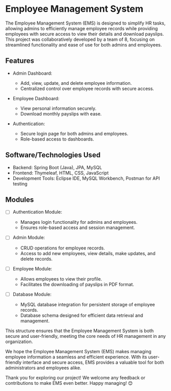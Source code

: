 # Employee Management System
The Employee Management System (EMS) is designed to simplify HR tasks, allowing admins to efficiently manage employee records while providing employees with secure access to view their details and download payslips. This project was collaboratively developed by a team of 8, focusing on streamlined functionality and ease of use for both admins and employees.

## Features
* Admin Dashboard:
   * Add, view, update, and delete employee information.
   * Centralized control over employee records with secure access.

* Employee Dashboard:
   * View personal information securely.
   * Download monthly payslips with ease.

* Authentication:
   * Secure login page for both admins and employees.
   * Role-based access to dashboards.
 

## Software/Technologies Used
- Backend: Spring Boot (Java), JPA, MySQL
- Frontend: Thymeleaf, HTML, CSS, JavaScript
- Development Tools: Eclipse IDE, MySQL Workbench, Postman for API testing


## Modules
- [ ] Authentication Module:
    * Manages login functionality for admins and employees.
    * Ensures role-based access and session management.
 
- [ ] Admin Module:
    * CRUD operations for employee records.
    * Access to add new employees, view details, make updates, and delete records.

- [ ] Employee Module:
    * Allows employees to view their profile.
    * Facilitates the downloading of payslips in PDF format.

- [ ] Database Module:
    * MySQL database integration for persistent storage of employee records.
    * Database schema designed for efficient data retrieval and management.
 
This structure ensures that the Employee Management System is both secure and user-friendly, meeting the core needs of HR management in any organization.

We hope the Employee Management System (EMS) makes managing employee information a seamless and efficient experience. With its user-friendly interface and secure access, EMS provides a valuable tool for both administrators and employees alike.

Thank you for exploring our project! We welcome any feedback or contributions to make EMS even better. Happy managing! 😊
